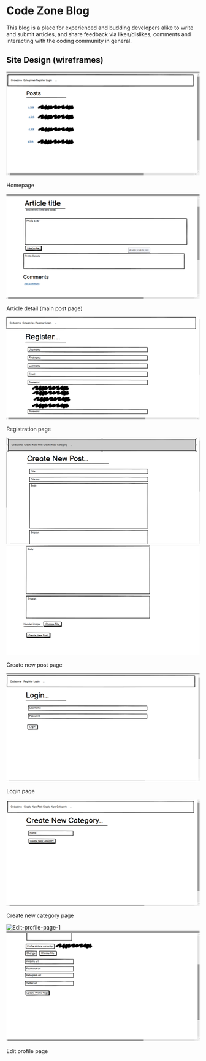 # Code Zone Blog

This blog is a place for experienced and budding developers alike to write and submit articles, and share feedback via likes/dislikes, comments and interacting with the coding community in general.

## Site Design (wireframes)

![Homepage-wireframe](screenshots/wireframes/main-homepage.png)

Homepage

![Article-detail-page](screenshots/wireframes/article-title-detail.png)

Article detail (main post page)

![Registration-page](screenshots/wireframes/registration-page.png)

Registration page

![Create-new-post-1](screenshots/wireframes/create-new-post-1.png)
![Create-new-post-2](screenshots/wireframes/create-new-post-2.png)

Create new post page

![Login-page](screenshots/wireframes/login-page.png)

Login page

![Create-new-category-page](screenshots/wireframes/create-new-category-page.png)

Create new category page

![Edit-profile-page-1](screenshots/wireframes/edit-profile-page-1png.png)
![Edit-profile-page-2](screenshots/wireframes/edit-profile-page-2.png)

Edit profile page
